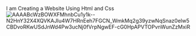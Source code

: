 I am Creating a Website Using Html and Css
![AAAABcWzBOWXFMhnbCu1y1k--N2HnY32X4XQVKAJIu4W7HRnEeh7FGCN_WmkMq2g39yzwNqSnaz0elw5CBDvoRKwUSdJnWd4Pw3ucNj0fVrpNgwEF-cG0HpAPVTOPvnWunZzMxiR](https://github.com/manikantabhaskarreddy/Netflix/assets/143246505/c1d90762-0543-4729-8c52-d324b85f2619)

